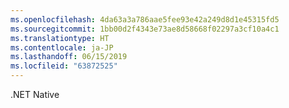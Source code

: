 ```yaml
---
ms.openlocfilehash: 4da63a3a786aae5fee93e42a249d8d1e45315fd5
ms.sourcegitcommit: 1bb00d2f4343e73ae8d58668f02297a3cf10a4c1
ms.translationtype: HT
ms.contentlocale: ja-JP
ms.lasthandoff: 06/15/2019
ms.locfileid: "63872525"
---
```

.NET Native